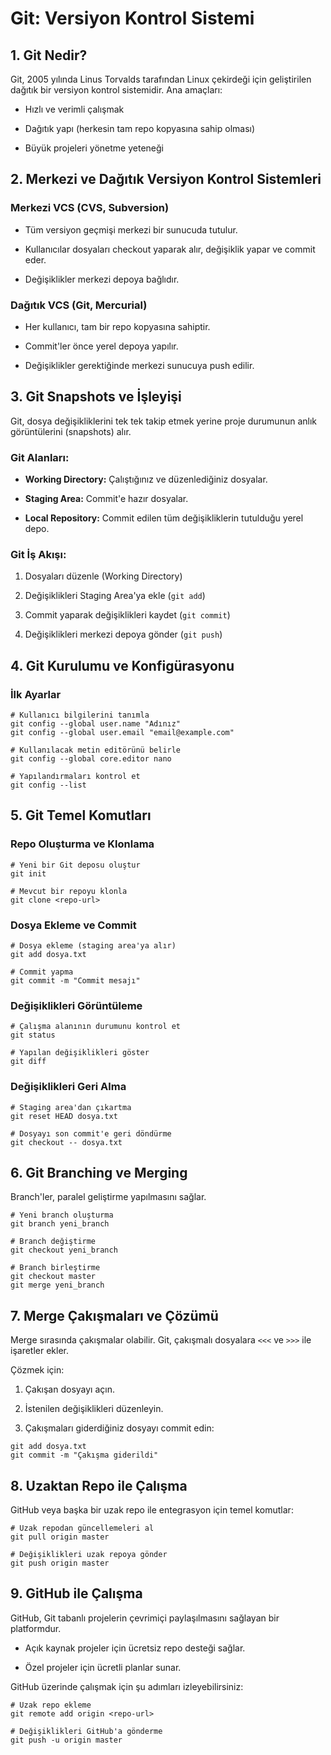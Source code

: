 # Git: Versiyon Kontrol Sistemi

## 1. Git Nedir?

Git, 2005 yılında Linus Torvalds tarafından Linux çekirdeği için geliştirilen dağıtık bir versiyon kontrol sistemidir. Ana amaçları:

- Hızlı ve verimli çalışmak
    
- Dağıtık yapı (herkesin tam repo kopyasına sahip olması)
    
- Büyük projeleri yönetme yeteneği
    

## 2. Merkezi ve Dağıtık Versiyon Kontrol Sistemleri

### Merkezi VCS (CVS, Subversion)

- Tüm versiyon geçmişi merkezi bir sunucuda tutulur.
    
- Kullanıcılar dosyaları checkout yaparak alır, değişiklik yapar ve commit eder.
    
- Değişiklikler merkezi depoya bağlıdır.
    

### Dağıtık VCS (Git, Mercurial)

- Her kullanıcı, tam bir repo kopyasına sahiptir.
    
- Commit'ler önce yerel depoya yapılır.
    
- Değişiklikler gerektiğinde merkezi sunucuya push edilir.
    

## 3. Git Snapshots ve İşleyişi

Git, dosya değişikliklerini tek tek takip etmek yerine proje durumunun anlık görüntülerini (snapshots) alır.

### Git Alanları:

- **Working Directory:** Çalıştığınız ve düzenlediğiniz dosyalar.
    
- **Staging Area:** Commit'e hazır dosyalar.
    
- **Local Repository:** Commit edilen tüm değişikliklerin tutulduğu yerel depo.
    

### Git İş Akışı:

1. Dosyaları düzenle (Working Directory)
    
2. Değişiklikleri Staging Area'ya ekle (`git add`)
    
3. Commit yaparak değişiklikleri kaydet (`git commit`)
    
4. Değişiklikleri merkezi depoya gönder (`git push`)
    

## 4. Git Kurulumu ve Konfigürasyonu

### İlk Ayarlar

```
# Kullanıcı bilgilerini tanımla
git config --global user.name "Adınız"
git config --global user.email "email@example.com"

# Kullanılacak metin editörünü belirle
git config --global core.editor nano

# Yapılandırmaları kontrol et
git config --list
```

## 5. Git Temel Komutları

### Repo Oluşturma ve Klonlama

```
# Yeni bir Git deposu oluştur
git init

# Mevcut bir repoyu klonla
git clone <repo-url>
```

### Dosya Ekleme ve Commit

```
# Dosya ekleme (staging area'ya alır)
git add dosya.txt

# Commit yapma
git commit -m "Commit mesajı"
```

### Değişiklikleri Görüntüleme

```
# Çalışma alanının durumunu kontrol et
git status

# Yapılan değişiklikleri göster
git diff
```

### Değişiklikleri Geri Alma

```
# Staging area'dan çıkartma
git reset HEAD dosya.txt

# Dosyayı son commit'e geri döndürme
git checkout -- dosya.txt
```

## 6. Git Branching ve Merging

Branch'ler, paralel geliştirme yapılmasını sağlar.

```
# Yeni branch oluşturma
git branch yeni_branch

# Branch değiştirme
git checkout yeni_branch

# Branch birleştirme
git checkout master
git merge yeni_branch
```

## 7. Merge Çakışmaları ve Çözümü

Merge sırasında çakışmalar olabilir. Git, çakışmalı dosyalara `<<<` ve `>>>` ile işaretler ekler.

Çözmek için:

1. Çakışan dosyayı açın.
    
2. İstenilen değişiklikleri düzenleyin.
    
3. Çakışmaları giderdiğiniz dosyayı commit edin:

```
git add dosya.txt
git commit -m "Çakışma giderildi"
```


## 8. Uzaktan Repo ile Çalışma

GitHub veya başka bir uzak repo ile entegrasyon için temel komutlar:

```
# Uzak repodan güncellemeleri al
git pull origin master

# Değişiklikleri uzak repoya gönder
git push origin master
```

## 9. GitHub ile Çalışma

GitHub, Git tabanlı projelerin çevrimiçi paylaşılmasını sağlayan bir platformdur.

- Açık kaynak projeler için ücretsiz repo desteği sağlar.
    
- Özel projeler için ücretli planlar sunar.
    

GitHub üzerinde çalışmak için şu adımları izleyebilirsiniz:
```
# Uzak repo ekleme
git remote add origin <repo-url>

# Değişiklikleri GitHub'a gönderme
git push -u origin master
```